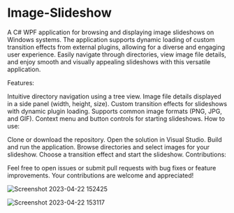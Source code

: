 # Image-Slideshow

A C# WPF application for browsing and displaying image slideshows on Windows systems. The application supports dynamic loading of custom transition effects from external plugins, allowing for a diverse and engaging user experience. Easily navigate through directories, view image file details, and enjoy smooth and visually appealing slideshows with this versatile application.

Features:

Intuitive directory navigation using a tree view.
Image file details displayed in a side panel (width, height, size).
Custom transition effects for slideshows with dynamic plugin loading.
Supports common image formats (PNG, JPG, and GIF).
Context menu and button controls for starting slideshows.
How to use:

Clone or download the repository.
Open the solution in Visual Studio.
Build and run the application.
Browse directories and select images for your slideshow.
Choose a transition effect and start the slideshow.
Contributions:

Feel free to open issues or submit pull requests with bug fixes or feature improvements. Your contributions are welcome and appreciated!  

![Screenshot 2023-04-22 152425](https://user-images.githubusercontent.com/73228864/233799451-0d422eba-65c0-48f5-8c5c-26a6c69fad37.png)

![Screenshot 2023-04-22 153117](https://user-images.githubusercontent.com/73228864/233799454-927b1ea1-8ad2-462c-8720-be0afd2d96e3.png)
